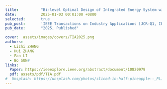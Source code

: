 ```yaml
---
title:          "Bi-level Optimal Design of Integrated Energy System with Synergy of Renewables, Conversion, Storage, and Demand"
date:           2025-01-03 00:01:00 +0800
selected:       true
pub_post:       'IEEE Transactions on Industry Applications [JCR-Q1, IF=4.5]'
pub_date:       "2025, Published"

cover:  assets/images/covers/TIA2025.png
authors:
  - Lizhi ZHANG
  - Hui ZHANG
  - Fan LI
  - Bo SUN#
links:
  Paper: https://ieeexplore.ieee.org/abstract/document/10820979
  pdf: assets/pdf/TIA.pdf
#  Unsplash: https://unsplash.com/photos/sliced-in-half-pineapple--_PLJZmHZzk
---
```

